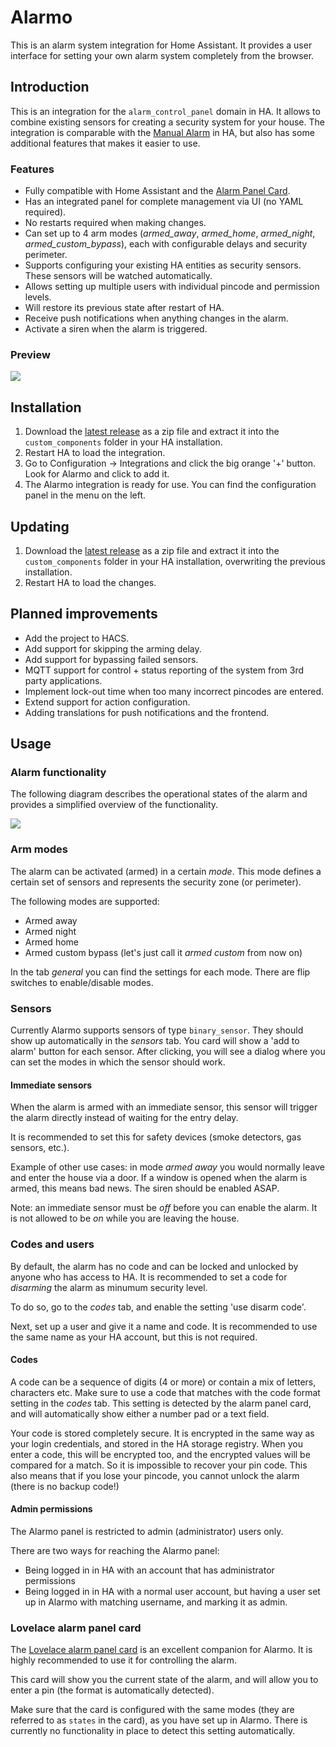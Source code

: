 # Alarmo
This is an alarm system integration for Home Assistant. It provides a user interface for setting your own alarm system completely from the browser.

## Introduction
This is an integration for the `alarm_control_panel` domain in HA.
It allows to combine existing sensors for creating a security system for your house. 
The integration is comparable with the [Manual Alarm](https://www.home-assistant.io/integrations/manual/) in HA, but also has some additional features that makes it easier to use. 

### Features
* Fully compatible with Home Assistant and the [Alarm Panel Card](https://www.home-assistant.io/lovelace/alarm-panel/).
* Has an integrated panel for complete management via UI (no YAML required).
* No restarts required when making changes.
* Can set up to 4 arm modes (*armed_away*, *armed_home*, *armed_night*, *armed_custom_bypass*), each with configurable delays and security perimeter.
* Supports configuring your existing HA entities as security sensors. These sensors will be watched automatically. 
* Allows setting up multiple users with individual pincode and permission levels.
* Will restore its previous state after restart of HA.
* Receive push notifications when anything changes in the alarm.
* Activate a siren when the alarm is triggered.

### Preview

![](https://raw.githubusercontent.com/nielsfaber/alarmo/main/screenshots/Preview.png)


## Installation

1. Download the [latest release](https://github.com/nielsfaber/alarmo/releases) as a zip file and extract it into the `custom_components` folder in your HA installation.
2. Restart HA to load the integration.
3. Go to Configuration -> Integrations and click the big orange '+' button. Look for Alarmo and click to add it.
4. The Alarmo integration is ready for use. You can find the configuration panel in the menu on the left.

## Updating

1. Download the [latest release](https://github.com/nielsfaber/alarmo/releases) as a zip file and extract it into the `custom_components` folder in your HA installation, overwriting the previous installation.
2. Restart HA to load the changes.
  
## Planned improvements
* Add the project to HACS.
* Add support for skipping the arming delay.
* Add support for bypassing failed sensors.
* MQTT support for control + status reporting of the system from 3rd party applications.
* Implement lock-out time when too many incorrect pincodes are entered.
* Extend support for action configuration.
* Adding translations for push notifications and the frontend.

## Usage

### Alarm functionality
The following diagram describes the operational states of the alarm and provides a simplified overview of the functionality.

![](https://raw.githubusercontent.com/nielsfaber/alarmo/main/screenshots/states.png)


### Arm modes
The alarm can be activated (armed) in a certain *mode*. This mode defines a certain set of sensors and represents the security zone (or perimeter).

The following modes are supported:
* Armed away
* Armed night
* Armed home
* Armed custom bypass (let's just call it *armed custom* from now on)

In the tab *general* you can find the settings for each mode.
There are flip switches to enable/disable modes.

### Sensors

Currently Alarmo supports sensors of type `binary_sensor`.
They should show up automatically in the *sensors* tab. 
You card will show a 'add to alarm' button for each sensor. After clicking, you will see a dialog where you can set the modes in which the sensor should work.

#### Immediate sensors
When the alarm is armed with an immediate sensor, this sensor will trigger the alarm directly instead of waiting for the entry delay.

It is recommended to set this for safety devices (smoke detectors, gas sensors, etc.).

Example of other use cases: in mode *armed away* you would normally leave and enter the house via a door. 
If a window is opened when the alarm is armed, this means bad news. The siren should be enabled ASAP.

Note: an immediate sensor must be *off* before you can enable the alarm. It is not allowed to be *on* while you are leaving the house.

### Codes and users

By default, the alarm has no code and can be locked and unlocked by anyone who has access to HA.
It is recommended to set a code for *disarming* the alarm as minumum security level.

To do so, go to the *codes* tab, and enable the setting 'use disarm code'.

Next, set up a user and give it a name and code.
It is recommended to use the same name as your HA account, but this is not required.

#### Codes
A code can be a sequence of digits (4 or more) or contain a mix of letters, characters etc.
Make sure to use a code that matches with the code format setting in the *codes* tab.
This setting is detected by the alarm panel card, and will automatically show either a number pad or a text field.

Your code is stored completely secure. It is encrypted in the same way as your login credentials, and stored in the HA storage registry. When you enter a code, this will be encrypted too, and the encrypted values will be compared for a match.
So it is impossible to recover your pin code.
This also means that if you lose your pincode, you cannot unlock the alarm (there is no backup code!)

#### Admin permissions
The Alarmo panel is restricted to admin (administrator) users only.

There are two ways for reaching the Alarmo panel:
* Being logged in in HA with an account that has administrator permissions
* Being logged in in HA with a normal user account, but having a user set up in Alarmo with matching username, and marking it as admin.

### Lovelace alarm panel card
The [Lovelace alarm panel card](https://www.home-assistant.io/lovelace/alarm-panel/) is an excellent companion for Alarmo.
It is highly recommended to use it for controlling the alarm.

This card will show you the current state of the alarm, and will allow you to enter a pin (the format is automatically detected).

Make sure that the card is configured with the same modes (they are referred to as `states` in the card), as you have set up in Alarmo.
There is currently no functionality in place to detect this setting automatically.


<!-- ### Alarm modes
 -->

<!---
disarmed: wait for arm command,
arming: set timer for leave delay,
armed: wait for sensors to change;

initial => disarmed;
disarmed => disarmed: wait for command;
arming => arming: timer not expired;
disarmed => "evaluate leave delay configuration": received command;

"evaluate leave delay configuration" => "^leave delay?";
"^leave delay?" => "evaluate immediate sensors" : delay;
"^leave delay?" => "evaluate all sensors" : no delay;

"evaluate immediate sensors" => "^immediate sensors?";
"^immediate sensors?" => disarmed: sensors NOK;
"^immediate sensors?" => "arming": sensors OK;

"arming" => "evaluate all sensors" : timer expired;
"evaluate all sensors" => "^sensors?";
"^sensors?" => armed: sensors OK;
"^sensors?" => disarmed: sensors NOK;
-->